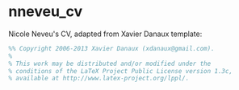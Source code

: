# nneveu_cv
Nicole Neveu's CV, adapted from Xavier Danaux template:

```latex
%% Copyright 2006-2013 Xavier Danaux (xdanaux@gmail.com).
%
% This work may be distributed and/or modified under the
% conditions of the LaTeX Project Public License version 1.3c,
% available at http://www.latex-project.org/lppl/.
```
